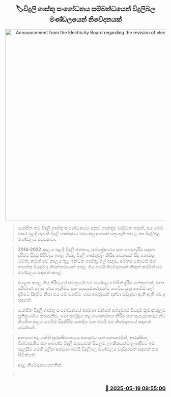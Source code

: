 <p align='center'><b><h2 align='center' title='Announcement from the Electricity Board regarding the revision of electricity tariffs'>🏷විදුලි ගාස්තු සංශෝධනය සම්බන්ධයෙන් විදුලිබල මණ්ඩලයෙන් නිවේදනයක්</h2></b></p>
<p align='center'><img src='https://helakuru.sgp1.cdn.digitaloceanspaces.com/esana/images/lib/electrycity-miter[1].jpg' width='600' alt='Announcement from the Electricity Board regarding the revision of electricity tariffs'></p>

> යෝජිත නව විදුලි ගාස්තු සංශෝධනයට අනුව ගාස්තුව වැඩිවන නමුත්, එය මෙම වසර මුලදී පැවති විදුලි ගාස්තුවට වඩා අඩු අගයක් වනු ඇති බව ලංකා විදුලිබල මණ්ඩලය පවසනවා.

> 2014-2022 කාලය තුළදී විදුලි ජනනය, සම්ප්‍රේෂණය සහ බෙදාහැරීම සඳහා දැරීමට සිදුවූ පිරිවැය ඉහළ ගියද, විදුලි ගාස්තුවල කිසිඳු වෙනසක් සිදු නොකළ බවත්, නමුත් එම කාලය තුළ ඉන්ධන ගාස්තු, ගල් අඟුරු, අමතර කොටස් සහ නඩත්තු වියදම් ද නිරන්තරයෙන් ඉහළ ගිය බවයි නිවේදනයක් නිකුත් කරමින් එම මණ්ඩලය සඳහන් කළේ.

> එලෙස ඉහළ ගිය පිරිවැයේ සම්පූර්ණ බර මණ්ඩලය විසින් දැරීම හේතුවෙන්, මහා පරිමාණ ලෙස ණය ගැනීමට සහ සැපයුම්කරුවන්ට ගෙවිය යුතු ගෙවීම් කල් දැමීමට සිදුවීම නිසා එය මේ වනවිට ණය අර්බුදයක් දක්වා ඔඩු දුවා ඇති ඇති බව ද සඳහන්.

> යෝජිත විදුලි ගාස්තු සංශෝධනයේ අරමුණ වන්නේ අත්‍යවශ්‍ය වියදම් ක්‍රමානුකූලව ප්‍රතිපූර්ණය කරගැනීම, ණය අර්බුදය කළමණාකරනය කිරීම සහ සැපයුම්කරුවන්ට නියමිත කළට ගෙවීම් සිදුකිරීම යනාදිය වන බවයි එම නිවේදනයේ සඳහන් වෙන්නේ.

> අනාගත බලශක්ති සුරක්ෂිතතාවය අනතුරට පත් නොකරමින්, ආරක්ෂිත, විශ්වාසනීය සහ අඛණ්ඩ විදුලි සැපයුමක් සියලුම ලාංකිකයන්ට ලබාදීමට ඉඩ සැලසීම මෙහි මූලික අරමුණ බවයි විදුලිබල මණ්ඩලය වැඩිදුරටත් සඳහන් කර සිටින්නේ.

> අදාළ නිවේදනය පහතින්.

>  



<h3 align='right'><a href='https://www.helakuru.lk/esana/p/110202/'>📅 2025-05-19 09:55:00</a></h3>
